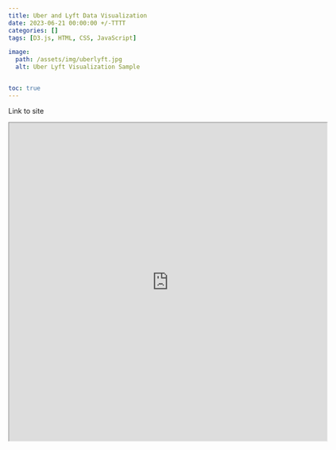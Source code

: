 ```yaml
---
title: Uber and Lyft Data Visualization
date: 2023-06-21 00:00:00 +/-TTTT
categories: []
tags: [D3.js, HTML, CSS, JavaScript]

image:
  path: /assets/img/uberlyft.jpg
  alt: Uber Lyft Visualization Sample


toc: true
---
```


<a href="https://ginaroberg.github.io/Uber-Lyft-Data-Visualization/"><i class="fa fa-link " style="color: grey" ></i></a> Link to site

<iframe src="https://ginaroberg.github.io/Uber-Lyft-Data-Visualization/" 
        width="800px" 
        height="800px"
        style="transform: scale(0.8); transform-origin: 0 0;">
</iframe>


